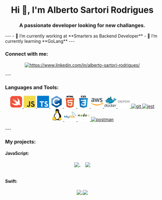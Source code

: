 <h1 align="center">Hi 👋, I'm Alberto Sartori Rodrigues</h1>
<h3 align="center">A passionate developer looking for new challanges.</h3> --- - 🔭 I’m currently working at **Smarters as Backend Developer** - 🌱 I’m currently learning **GoLang** --- <h3 align="left">Connect with me:</h3>
<p align="center">
  <a href="https://linkedin.com/in/https://www.linkedin.com/in/alberto-sartori-rodrigues/" target="blank">
    <img align="center" src="https://raw.githubusercontent.com/rahuldkjain/github-profile-readme-generator/master/src/images/icons/Social/linked-in-alt.svg" alt="https://www.linkedin.com/in/alberto-sartori-rodrigues/" height="30" width="40" />
  </a>
</p> --- <h3 align="left">Languages and Tools:</h3>
<p align="center">
  <a href="https://developer.apple.com/swift/" target="_blank" rel="noreferrer">
    <img src="https://raw.githubusercontent.com/devicons/devicon/master/icons/swift/swift-original.svg" alt="swift" width="40" height="40" />
  </a>
  <a href="https://developer.mozilla.org/en-US/docs/Web/JavaScript" target="_blank" rel="noreferrer">
    <img src="https://raw.githubusercontent.com/devicons/devicon/master/icons/javascript/javascript-original.svg" alt="javascript" width="40" height="40" />
  </a>
  <a href="https://www.typescriptlang.org/" target="_blank" rel="noreferrer">
    <img src="https://raw.githubusercontent.com/devicons/devicon/master/icons/typescript/typescript-original.svg" alt="typescript" width="40" height="40" />
  </a>
  <a href="https://www.cprogramming.com/" target="_blank" rel="noreferrer">
    <img src="https://raw.githubusercontent.com/devicons/devicon/master/icons/c/c-original.svg" alt="c" width="40" height="40" />
  </a>
  <a href="https://www.w3.org/html/" target="_blank" rel="noreferrer">
    <img src="https://raw.githubusercontent.com/devicons/devicon/master/icons/html5/html5-original-wordmark.svg" alt="html5" width="40" height="40" />
  </a>
  <a href="https://www.w3schools.com/css/" target="_blank" rel="noreferrer">
    <img src="https://raw.githubusercontent.com/devicons/devicon/master/icons/css3/css3-original-wordmark.svg" alt="css3" width="40" height="40" />
  </a>
  <a href="https://aws.amazon.com" target="_blank" rel="noreferrer">
    <img src="https://raw.githubusercontent.com/devicons/devicon/master/icons/amazonwebservices/amazonwebservices-original-wordmark.svg" alt="aws" width="40" height="40" />
  </a>
  <a href="https://www.docker.com/" target="_blank" rel="noreferrer">
    <img src="https://raw.githubusercontent.com/devicons/devicon/master/icons/docker/docker-original-wordmark.svg" alt="docker" width="40" height="40" />
  </a>
  <a href="https://expressjs.com" target="_blank" rel="noreferrer">
    <img src="https://raw.githubusercontent.com/devicons/devicon/master/icons/express/express-original-wordmark.svg" alt="express" width="40" height="40" />
  </a>
  <a href="https://git-scm.com/" target="_blank" rel="noreferrer">
    <img src="https://www.vectorlogo.zone/logos/git-scm/git-scm-icon.svg" alt="git" width="40" height="40" />
  </a>
  <a href="https://jestjs.io" target="_blank" rel="noreferrer">
    <img src="https://www.vectorlogo.zone/logos/jestjsio/jestjsio-icon.svg" alt="jest" width="40" height="40" />
  </a>
  <a href="https://www.linux.org/" target="_blank" rel="noreferrer">
    <img src="https://raw.githubusercontent.com/devicons/devicon/master/icons/linux/linux-original.svg" alt="linux" width="40" height="40" />
  </a>
  <a href="https://www.mysql.com/" target="_blank" rel="noreferrer">
    <img src="https://raw.githubusercontent.com/devicons/devicon/master/icons/mysql/mysql-original-wordmark.svg" alt="mysql" width="40" height="40" />
  </a>
  <a href="https://nodejs.org" target="_blank" rel="noreferrer">
    <img src="https://raw.githubusercontent.com/devicons/devicon/master/icons/nodejs/nodejs-original-wordmark.svg" alt="nodejs" width="40" height="40" />
  </a>
  <a href="https://postman.com" target="_blank" rel="noreferrer">
    <img src="https://www.vectorlogo.zone/logos/getpostman/getpostman-icon.svg" alt="postman" width="40" height="40" />
  </a>
</p> ---

<h3 align="left">My projects: </h3>
<h4 align="left">JavaScript: </h4>
<p align="center">
  <a href="https://github.com/AlbertoSRodrigues/pokecrawler">
    <img align="center" src="https://github-readme-stats.vercel.app/api/pin/?username=albertosrodrigues&repo=pokecrawler" />
  </a> &nbsp; &nbsp; <a href="https://github.com/albertosrodrigues/text-to-speech-watson">
    <img align="center" src="https://github-readme-stats.vercel.app/api/pin/?username=albertosrodrigues&repo=text-to-speech-watson" />
  </a> 
  <br>
  <br>
</p>
<h4 align="left">Swift: </h4>
<p align="center">
<a href="https://github.com/albertosrodrigues/to-do-list">
  <img align="center" src="https://github-readme-stats.vercel.app/api/pin/?username=albertosrodrigues&repo=to-do-list" />
</a>
<a href="https://github.com/albertosrodrigues/eggplant-brownie">
  <img align="center" src="https://github-readme-stats.vercel.app/api/pin/?username=albertosrodrigues&repo=eggplant-brownie" />
</a>
</p>
